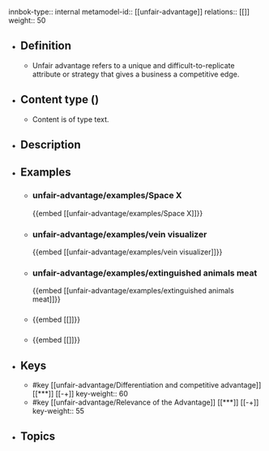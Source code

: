 innbok-type:: internal
metamodel-id:: [[unfair-advantage]]
relations:: [[]]
weight:: 50

- ## Definition
  - Unfair advantage refers to a unique and difficult-to-replicate attribute or strategy that gives a business a competitive edge.
- ## Content type ()
  - Content is of type text.
  
- ## Description
- ## Examples
  - ### unfair-advantage/examples/Space X
    {{embed [[unfair-advantage/examples/Space X]]}}
  - ### unfair-advantage/examples/vein visualizer
    {{embed [[unfair-advantage/examples/vein visualizer]]}}
  - ### unfair-advantage/examples/extinguished animals meat
    {{embed [[unfair-advantage/examples/extinguished animals meat]]}}
  - ### 
    {{embed [[]]}}
  - ### 
    {{embed [[]]}}
  
- ## Keys
  - #key [[unfair-advantage/Differentiation and competitive advantage]] [[***]] [[-+]]
    key-weight:: 60
  - #key [[unfair-advantage/Relevance of the Advantage]] [[***]] [[-+]]
    key-weight:: 55
- ## Topics
  

